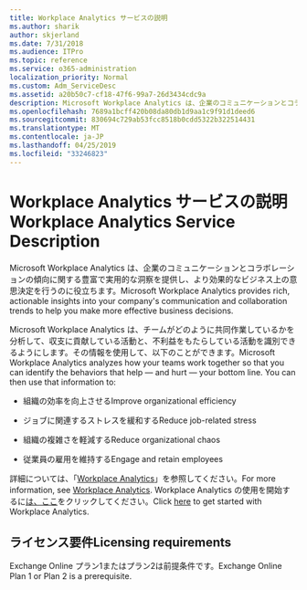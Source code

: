 ```yaml
---
title: Workplace Analytics サービスの説明
ms.author: sharik
author: skjerland
ms.date: 7/31/2018
ms.audience: ITPro
ms.topic: reference
ms.service: o365-administration
localization_priority: Normal
ms.custom: Adm_ServiceDesc
ms.assetid: a20b50c7-cf18-47f6-99a7-26d3434cdc9a
description: Microsoft Workplace Analytics は、企業のコミュニケーションとコラボレーションの傾向に関する豊富で実用的な洞察を提供し、より効果的なビジネス上の意思決定を行うのに役立ちます。
ms.openlocfilehash: 7689a1bcff420b08da80db1d9aa1c9f91d1deed6
ms.sourcegitcommit: 830694c729ab53fcc8518b0cdd5322b322514431
ms.translationtype: MT
ms.contentlocale: ja-JP
ms.lasthandoff: 04/25/2019
ms.locfileid: "33246823"
---
```

# <a name="workplace-analytics-service-description"></a><span data-ttu-id="5bfca-103">Workplace Analytics サービスの説明</span><span class="sxs-lookup"><span data-stu-id="5bfca-103">Workplace Analytics Service Description</span></span>

<span data-ttu-id="5bfca-104">Microsoft Workplace Analytics は、企業のコミュニケーションとコラボレーションの傾向に関する豊富で実用的な洞察を提供し、より効果的なビジネス上の意思決定を行うのに役立ちます。</span><span class="sxs-lookup"><span data-stu-id="5bfca-104">Microsoft Workplace Analytics provides rich, actionable insights into your company's communication and collaboration trends to help you make more effective business decisions.</span></span>
  
<span data-ttu-id="5bfca-p101">Microsoft Workplace Analytics は、チームがどのように共同作業しているかを分析して、収支に貢献している活動と、不利益をもたらしている活動を識別できるようにします。その情報を使用して、以下のことができます。</span><span class="sxs-lookup"><span data-stu-id="5bfca-p101">Microsoft Workplace Analytics analyzes how your teams work together so that you can identify the behaviors that help — and hurt — your bottom line. You can then use that information to:</span></span> 
  
- <span data-ttu-id="5bfca-107">組織の効率を向上させる</span><span class="sxs-lookup"><span data-stu-id="5bfca-107">Improve organizational efficiency</span></span>
    
- <span data-ttu-id="5bfca-108">ジョブに関連するストレスを緩和する</span><span class="sxs-lookup"><span data-stu-id="5bfca-108">Reduce job-related stress</span></span>
    
- <span data-ttu-id="5bfca-109">組織の複雑さを軽減する</span><span class="sxs-lookup"><span data-stu-id="5bfca-109">Reduce organizational chaos</span></span>
    
- <span data-ttu-id="5bfca-110">従業員の雇用を維持する</span><span class="sxs-lookup"><span data-stu-id="5bfca-110">Engage and retain employees</span></span>
    
<span data-ttu-id="5bfca-111">詳細については、「[Workplace Analytics](https://go.microsoft.com/fwlink/?linkid=852492)」を参照してください。</span><span class="sxs-lookup"><span data-stu-id="5bfca-111">For more information, see [Workplace Analytics](https://go.microsoft.com/fwlink/?linkid=852492).</span></span> <span data-ttu-id="5bfca-112">Workplace Analytics の使用を開始するに[は、ここ](https://docs.microsoft.com/en-us/workplace-analytics/overview/get-started)をクリックしてください。</span><span class="sxs-lookup"><span data-stu-id="5bfca-112">Click [here](https://docs.microsoft.com/en-us/workplace-analytics/overview/get-started) to get started with Workplace Analytics.</span></span> 
  
## <a name="licensing-requirements"></a><span data-ttu-id="5bfca-113">ライセンス要件</span><span class="sxs-lookup"><span data-stu-id="5bfca-113">Licensing requirements</span></span>

<span data-ttu-id="5bfca-114">Exchange Online プラン1またはプラン2は前提条件です。</span><span class="sxs-lookup"><span data-stu-id="5bfca-114">Exchange Online Plan 1 or Plan 2 is a prerequisite.</span></span>